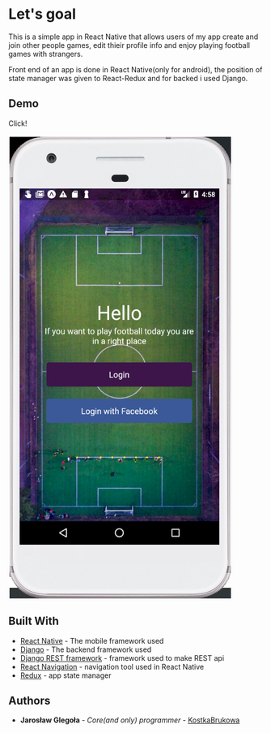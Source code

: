 # Let's goal

This is a simple app in React Native that allows users of my app create and join other people games, edit thieir profile info and enjoy playing football 
games with strangers.

Front end of an app is done in React Native(only for android), the position of state manager was given to 
React-Redux and for backed i used Django.

## Demo
Click!

[![](Thumbnail.png)](https://www.youtube.com/watch?v=Vy0HbI0DKj0&t)

<!-- 
### Prerequisites

What things you need to install the software and how to install them

Android Studio(android emulator) https://developer.android.com/studio/run/emulator

npm or yarn package manager https://yarnpkg.com/lang/en/

python https://www.python.org/

### Installing

Simply clone the repository

Type


```
yarn install
```

Wait until installation is finished. Then open the android emulator and in the same folder run command

```
npm run a
```

App should then run on your emulator.

Then you should go to the root folder and run command

```
pip install pipenv
```

Wait until installation if finished then

```
pipenv install
pipenv shell
```

Then go to the goal_server directory and type

```
python manage.py runserver
 -->


## Built With

- [React Native](https://facebook.github.io/react-native/) - The mobile framework used
- [Django](https://www.djangoproject.com/) - The backend framework used
- [Django REST framework](https://www.django-rest-framework.org/) - framework used to make REST api
- [React Navigation](https://reactnavigation.org/) - navigation tool used in React Native
- [Redux](https://redux.js.org/) - app state manager

## Authors

- **Jarosław Glegoła** - _Core(and only) programmer_ - [KostkaBrukowa](https://github.com/KostkaBrukowa)

